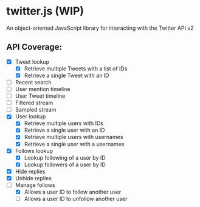 # twitter.js (WIP)

An object-oriented JavaScript library for interacting with the Twitter API v2

## API Coverage:

- [X] Tweet lookup
	- [X] Retrieve multiple Tweets with a list of IDs
	- [X] Retrieve a single Tweet with an ID
- [ ] Recent search
- [ ] User mention timeline
- [ ] User Tweet timeline
- [ ] Filtered stream
- [ ] Sampled stream
- [X] User lookup
	- [X] Retrieve multiple users with IDs
	- [X] Retrieve a single user with an ID
	- [X] Retrieve multiple users with usernames
	- [X] Retrieve a single user with a usernames
- [X] Follows lookup
	- [X] Lookup following of a user by ID
	- [X] Lookup followers of a user by ID
- [X] Hide replies
- [X] Unhide replies
- [ ] Manage follows
  - [X] Allows a user ID to follow another user
  - [ ] Allows a user ID to unfollow another user